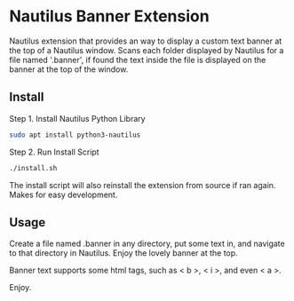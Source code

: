 Nautilus Banner Extension
=
Nautilus extension that provides an way to display a custom text banner at the 
top of a Nautilus window. Scans each folder displayed by Nautilus for a file 
named '.banner', if found the text inside the file is displayed on the banner at
the top of the window.

## Install

Step 1. 
Install Nautilus Python Library
```sh
sudo apt install python3-nautilus
```

Step 2. 
Run Install Script
```sh
./install.sh
```
The install script will also reinstall the extension from source if ran again. Makes for easy development.

## Usage
Create a file named .banner in any directory, put some text in, and navigate to that directory in Nautilus. Enjoy the lovely banner at the top. 

Banner text supports some html tags, such as < b >, < i >, and even < a >.

Enjoy.